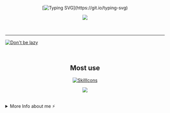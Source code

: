 <div align="center">

[![Typing SVG](https://readme-typing-svg.demolab.com?font=Nunito&weight=800&size=28&duration=3000&pause=1000&color=F791BF&center=true&width=460&lines=Hi!;Welcome+to+Cloudwhile+Profile!;Happy+Comes+From+Interests!)](https://git.io/typing-svg)



![](https://github-readme-stats.vercel.app/api?username=cloudwhile&theme=dracula)



<!--[![Top Langs](https://github-readme-stats.vercel.app/api/top-langs/?username=cloudwhile&layout=compact)](#)-->
</div>
<br/><hr/>
  
[![Don't be lazy](https://github-readme-activity-graph.vercel.app/graph?username=cloudwhile&theme=rogue&hide_border=true&custom_title=Working%20Times)](https://github.com/cloudwhile)

<!--[![Star History Chart](https://api.star-history.com/svg?repos=cloudwhile/tpcl&type=Timeline)](https://github.com/cloudwhile/tpcl)-->
<br/>
<div align="center">

## Most use
[![SkillIcons](https://skillicons.dev/icons?i=c,cpp,py,php,html,js,css,tailwind,vue,ts)](https://skillicons.dev) 

![](https://github-readme-stats.vercel.app/api/top-langs?username=cloudwhile&layout=compact&langs_count=8&theme=dracula)
</div>
<br/>
<details>
  <summary>More Info about me ⚡</summary>
  <br/>

<!--START_SECTION:waka-->
![Code Time](http://img.shields.io/badge/Code%20Time-226%20hrs%2056%20mins-blue)

![Lines of code](https://img.shields.io/badge/From%20Hello%20World%20I%27ve%20Written-41.8%20thousand%20lines%20of%20code-blue)

**I'm a Night 🦉** 

```text
🌞 Morning                23 commits          ██░░░░░░░░░░░░░░░░░░░░░░░   08.98 % 
🌆 Daytime                62 commits          ██████░░░░░░░░░░░░░░░░░░░   24.22 % 
🌃 Evening                170 commits         █████████████████░░░░░░░░   66.41 % 
🌙 Night                  1 commits           ░░░░░░░░░░░░░░░░░░░░░░░░░   00.39 % 
```
📅 **I'm Most Productive on Friday** 

```text
Monday                   15 commits          █░░░░░░░░░░░░░░░░░░░░░░░░   05.86 % 
Tuesday                  22 commits          ██░░░░░░░░░░░░░░░░░░░░░░░   08.59 % 
Wednesday                49 commits          █████░░░░░░░░░░░░░░░░░░░░   19.14 % 
Thursday                 25 commits          ██░░░░░░░░░░░░░░░░░░░░░░░   09.77 % 
Friday                   70 commits          ███████░░░░░░░░░░░░░░░░░░   27.34 % 
Saturday                 57 commits          ██████░░░░░░░░░░░░░░░░░░░   22.27 % 
Sunday                   18 commits          ██░░░░░░░░░░░░░░░░░░░░░░░   07.03 % 
```


📊 **This Week I Spent My Time On** 

```text
🕑︎ Time Zone: Asia/Shanghai

💬 Programming Languages: 
Python                   1 hr 59 mins        ███████░░░░░░░░░░░░░░░░░░   28.28 % 
TypeScript               1 hr 17 mins        █████░░░░░░░░░░░░░░░░░░░░   18.42 % 
Docker                   54 mins             ███░░░░░░░░░░░░░░░░░░░░░░   12.85 % 
Java                     46 mins             ███░░░░░░░░░░░░░░░░░░░░░░   11.11 % 
JSON                     41 mins             ██░░░░░░░░░░░░░░░░░░░░░░░   09.90 % 

🔥 Editors: 
VS Code                  4 hrs 27 mins       ████████████████░░░░░░░░░   63.39 % 
PyCharm                  2 hrs 34 mins       █████████░░░░░░░░░░░░░░░░   36.61 % 
```

**I Mostly Code in C++** 

```text
C++                      3 repos             ████████░░░░░░░░░░░░░░░░░   33.33 % 
Python                   2 repos             ██████░░░░░░░░░░░░░░░░░░░   22.22 % 
Java                     1 repo              ███░░░░░░░░░░░░░░░░░░░░░░   11.11 % 
TypeScript               1 repo              ███░░░░░░░░░░░░░░░░░░░░░░   11.11 % 
Vue                      1 repo              ███░░░░░░░░░░░░░░░░░░░░░░   11.11 % 
```



**Timeline**

![Lines of Code chart](https://raw.githubusercontent.com/Cloudwhile/Cloudwhile/main/assets/bar_graph.png)


<!--END_SECTION:waka-->
</details>
